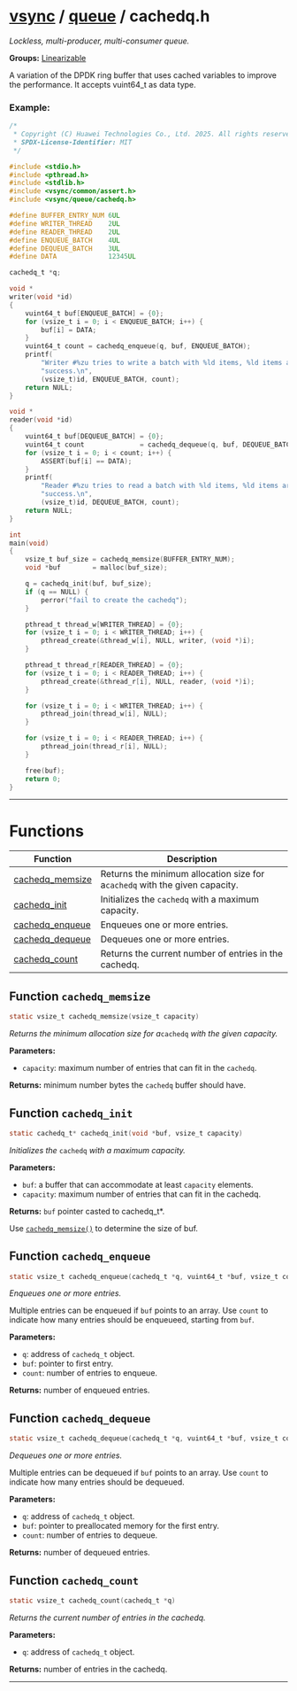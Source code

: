 #  [vsync](../README.md) / [queue](README.md) / cachedq.h
_Lockless, multi-producer, multi-consumer queue._ 

**Groups:** [Linearizable](../GROUP_linearizable.md)

A variation of the DPDK ring buffer that uses cached variables to improve the performance. It accepts vuint64_t as data type.


### Example:



```c
/*
 * Copyright (C) Huawei Technologies Co., Ltd. 2025. All rights reserved.
 * SPDX-License-Identifier: MIT
 */

#include <stdio.h>
#include <pthread.h>
#include <stdlib.h>
#include <vsync/common/assert.h>
#include <vsync/queue/cachedq.h>

#define BUFFER_ENTRY_NUM 6UL
#define WRITER_THREAD    2UL
#define READER_THREAD    2UL
#define ENQUEUE_BATCH    4UL
#define DEQUEUE_BATCH    3UL
#define DATA             12345UL

cachedq_t *q;

void *
writer(void *id)
{
    vuint64_t buf[ENQUEUE_BATCH] = {0};
    for (vsize_t i = 0; i < ENQUEUE_BATCH; i++) {
        buf[i] = DATA;
    }
    vuint64_t count = cachedq_enqueue(q, buf, ENQUEUE_BATCH);
    printf(
        "Writer #%zu tries to write a batch with %ld items, %ld items are "
        "success.\n",
        (vsize_t)id, ENQUEUE_BATCH, count);
    return NULL;
}

void *
reader(void *id)
{
    vuint64_t buf[DEQUEUE_BATCH] = {0};
    vuint64_t count              = cachedq_dequeue(q, buf, DEQUEUE_BATCH);
    for (vsize_t i = 0; i < count; i++) {
        ASSERT(buf[i] == DATA);
    }
    printf(
        "Reader #%zu tries to read a batch with %ld items, %ld items are "
        "success.\n",
        (vsize_t)id, DEQUEUE_BATCH, count);
    return NULL;
}

int
main(void)
{
    vsize_t buf_size = cachedq_memsize(BUFFER_ENTRY_NUM);
    void *buf        = malloc(buf_size);

    q = cachedq_init(buf, buf_size);
    if (q == NULL) {
        perror("fail to create the cachedq");
    }

    pthread_t thread_w[WRITER_THREAD] = {0};
    for (vsize_t i = 0; i < WRITER_THREAD; i++) {
        pthread_create(&thread_w[i], NULL, writer, (void *)i);
    }

    pthread_t thread_r[READER_THREAD] = {0};
    for (vsize_t i = 0; i < READER_THREAD; i++) {
        pthread_create(&thread_r[i], NULL, reader, (void *)i);
    }

    for (vsize_t i = 0; i < WRITER_THREAD; i++) {
        pthread_join(thread_w[i], NULL);
    }

    for (vsize_t i = 0; i < READER_THREAD; i++) {
        pthread_join(thread_r[i], NULL);
    }

    free(buf);
    return 0;
}
```

 

---
# Functions 

| Function | Description |
|---|---|
| [cachedq_memsize](cachedq.h.md#function-cachedq_memsize) | Returns the minimum allocation size for a`cachedq` with the given capacity.  |
| [cachedq_init](cachedq.h.md#function-cachedq_init) | Initializes the `cachedq` with a maximum capacity.  |
| [cachedq_enqueue](cachedq.h.md#function-cachedq_enqueue) | Enqueues one or more entries.  |
| [cachedq_dequeue](cachedq.h.md#function-cachedq_dequeue) | Dequeues one or more entries.  |
| [cachedq_count](cachedq.h.md#function-cachedq_count) | Returns the current number of entries in the cachedq.  |

##  Function `cachedq_memsize`

```c
static vsize_t cachedq_memsize(vsize_t capacity)
``` 
_Returns the minimum allocation size for a_`cachedq` _with the given capacity._ 




**Parameters:**

- `capacity`: maximum number of entries that can fit in the `cachedq`.


**Returns:** minimum number bytes the `cachedq` buffer should have. 



##  Function `cachedq_init`

```c
static cachedq_t* cachedq_init(void *buf, vsize_t capacity)
``` 
_Initializes the_ `cachedq` _with a maximum capacity._ 




**Parameters:**

- `buf`: a buffer that can accommodate at least `capacity` elements. 
- `capacity`: maximum number of entries that can fit in the cachedq.


**Returns:** `buf` pointer casted to cachedq_t*.

Use [`cachedq_memsize()`](cachedq.h.md#function-cachedq_memsize) to determine the size of buf. 


##  Function `cachedq_enqueue`

```c
static vsize_t cachedq_enqueue(cachedq_t *q, vuint64_t *buf, vsize_t count)
``` 
_Enqueues one or more entries._ 


Multiple entries can be enqueued if `buf` points to an array. Use `count` to indicate how many entries should be enqueueed, starting from `buf`.



**Parameters:**

- `q`: address of `cachedq_t` object. 
- `buf`: pointer to first entry. 
- `count`: number of entries to enqueue.


**Returns:** number of enqueued entries. 



##  Function `cachedq_dequeue`

```c
static vsize_t cachedq_dequeue(cachedq_t *q, vuint64_t *buf, vsize_t count)
``` 
_Dequeues one or more entries._ 


Multiple entries can be dequeued if `buf` points to an array. Use `count` to indicate how many entries should be dequeued.



**Parameters:**

- `q`: address of `cachedq_t` object. 
- `buf`: pointer to preallocated memory for the first entry. 
- `count`: number of entries to dequeue. 


**Returns:** number of dequeued entries. 



##  Function `cachedq_count`

```c
static vsize_t cachedq_count(cachedq_t *q)
``` 
_Returns the current number of entries in the cachedq._ 




**Parameters:**

- `q`: address of `cachedq_t` object. 


**Returns:** number of entries in the cachedq. 




---
